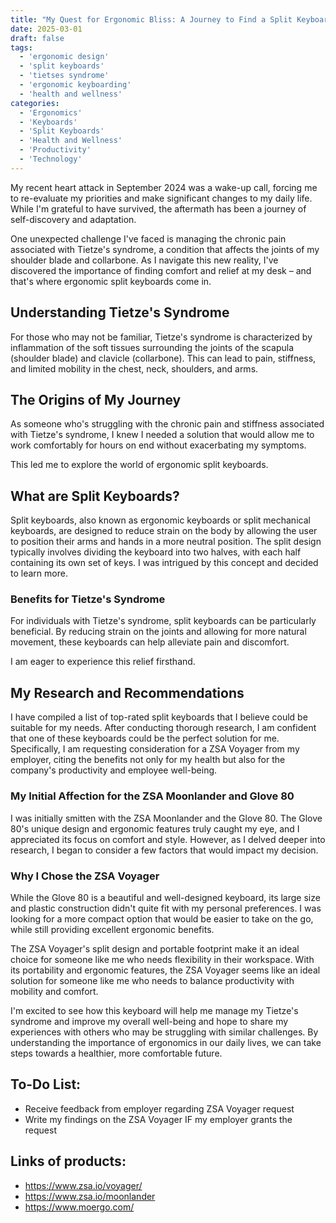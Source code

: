 ```yaml
---
title: "My Quest for Ergonomic Bliss: A Journey to Find a Split Keyboard that Works with Tietze's Syndrome"
date: 2025-03-01
draft: false
tags:
  - 'ergonomic design' 
  - 'split keyboards'
  - 'tietses syndrome'
  - 'ergonomic keyboarding'
  - 'health and wellness'
categories:
  - 'Ergonomics'
  - 'Keyboards'
  - 'Split Keyboards'
  - 'Health and Wellness'
  - 'Productivity'
  - 'Technology'
---
```


My recent heart attack in September 2024 was a wake-up call, forcing me to re-evaluate my priorities and make significant changes to my daily life. While I'm grateful to have survived, the aftermath has been a journey of self-discovery and adaptation. 

One unexpected challenge I've faced is managing the chronic pain associated with Tietze's syndrome, a condition that affects the joints of my shoulder blade and collarbone. As I navigate this new reality, I've discovered the importance of finding comfort and relief at my desk – and that's where ergonomic split keyboards come in.

## Understanding Tietze's Syndrome
For those who may not be familiar, Tietze's syndrome is characterized by inflammation of the soft tissues surrounding the joints of the scapula (shoulder blade) and clavicle (collarbone). This can lead to pain, stiffness, and limited mobility in the chest, neck, shoulders, and arms.

## The Origins of My Journey
As someone who's struggling with the chronic pain and stiffness associated with Tietze's syndrome, I knew I needed a solution that would allow me to work comfortably for hours on end without exacerbating my symptoms. 

This led me to explore the world of ergonomic split keyboards.

## What are Split Keyboards?
Split keyboards, also known as ergonomic keyboards or split mechanical keyboards, are designed to reduce strain on the body by allowing the user to position their arms and hands in a more neutral position. The split design typically involves dividing the keyboard into two halves, with each half containing its own set of keys. I was intrigued by this concept and decided to learn more.

### Benefits for Tietze's Syndrome
For individuals with Tietze's syndrome, split keyboards can be particularly beneficial. By reducing strain on the joints and allowing for more natural movement, these keyboards can help alleviate pain and discomfort. 

I am eager to experience this relief firsthand.

## My Research and Recommendations
I have compiled a list of top-rated split keyboards that I believe could be suitable for my needs. After conducting thorough research, I am confident that one of these keyboards could be the perfect solution for me. Specifically, I am requesting consideration for a ZSA Voyager from my employer, citing the benefits not only for my health but also for the company's 
productivity and employee well-being.

### My Initial Affection for the ZSA Moonlander and Glove 80
I was initially smitten with the ZSA Moonlander and the Glove 80. The Glove 80's unique design and ergonomic features truly caught my eye, and I appreciated its focus on comfort and style. However, as I delved deeper into research, I began to consider a few factors that would impact my decision.

### Why I Chose the ZSA Voyager
While the Glove 80 is a beautiful and well-designed keyboard, its large size and plastic construction didn't quite fit with my personal preferences. I was looking for a more compact option that would be easier to take on the go, while still providing excellent ergonomic benefits. 

The ZSA Voyager's split design and portable footprint make it an ideal choice for someone like me who needs flexibility in their workspace. With its portability and ergonomic features, the ZSA Voyager seems like an ideal solution for someone like me who needs to balance productivity with mobility and comfort. 

I'm excited to see how this keyboard will help me manage my Tietze's syndrome and improve my overall well-being and hope to share my experiences with others who may be struggling with similar challenges. By understanding the importance of ergonomics in our daily lives, we can take steps towards a healthier, more comfortable future.

## To-Do List:
* Receive feedback from employer regarding ZSA Voyager request
* Write my findings on the ZSA Voyager IF my employer grants the request

## Links of products:
* https://www.zsa.io/voyager/
* https://www.zsa.io/moonlander
* https://www.moergo.com/